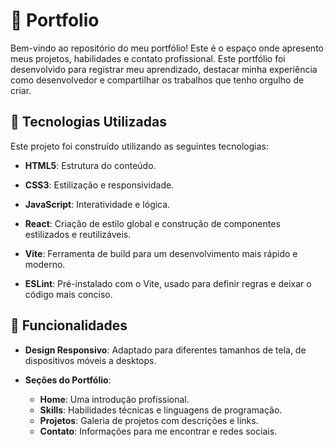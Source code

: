 # 📃 Portfolio 

Bem-vindo ao repositório do meu portfólio! Este é o espaço onde apresento meus projetos, habilidades e contato profissional. Este portfólio foi desenvolvido para registrar meu aprendizado, destacar minha experiência como desenvolvedor e compartilhar os trabalhos que tenho orgulho de criar.

## 🚀 Tecnologias Utilizadas

Este projeto foi construído utilizando as seguintes tecnologias:

- **HTML5**: Estrutura do conteúdo.
  
- **CSS3**: Estilização e responsividade.

- **JavaScript**: Interatividade e lógica.
  
- **React**: Criação de estilo global e construção de componentes estilizados e reutilizáveis.
  
- **Vite**: Ferramenta de build para um desenvolvimento mais rápido e moderno.
  
- **ESLint**: Pré-instalado com o Vite, usado para definir regras e deixar o código mais conciso.

## 🎨 Funcionalidades

- **Design Responsivo**: Adaptado para diferentes tamanhos de tela, de dispositivos móveis a desktops.
  
- **Seções do Portfólio**:
  - **Home**: Uma introdução profissional.
  - **Skills**: Habilidades técnicas e linguagens de programação.
  - **Projetos**: Galeria de projetos com descrições e links.
  - **Contato**: Informações para me encontrar e redes sociais.



